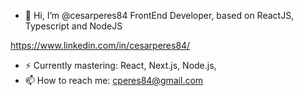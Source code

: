 - 👋 Hi, I’m @cesarperes84
FrontEnd Developer, based on ReactJS, Typescript and NodeJS

https://www.linkedin.com/in/cesarperes84/

- ⚡ Currently mastering: React, Next.js, Node.js, 
- 📫 How to reach me: cperes84@gmail.com
